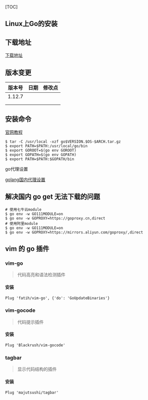 ​		

[TOC]

## Linux上Go的安装

## 下载地址

[下载地址](https://studygolang.com/dl)

## 版本变更

| 版本号 | 日期 | 修改点 |
| :----: | :--: | :----: |
| 1.12.7 |      |        |
|        |      |        |
|        |      |        |



## 安装命令

[官网教程](http://docs.studygolang.com/doc/install)

```shell
$ tar -C /usr/local -xzf go$VERSION.$OS-$ARCH.tar.gz
$ export PATH=$PATH:/usr/local/go/bin
$ export GOROOT=$(go env GOROOT)
$ export GOPATH=$(go env GOPATH)
$ export PATH=$PATH:$GOPATH/bin
```

go代理设置

[golang国内代理设置](https://www.cnblogs.com/rongfengliang/p/11419210.html)

## 解决国内 go get 无法下载的问题

```
# 使用七牛云module
$ go env -w GO111MODULE=on
$ go env -w GOPROXY=https://goproxy.cn,direct
# 使用阿里module
$ go env -w GO111MODULE=on
$ go env -w GOPROXY=https://mirrors.aliyun.com/goproxy/,direct
```

## vim 的 go 插件

### vim-go

> 代码高亮和语法检测插件

#### 安装

```vim
Plug 'fatih/vim-go', {'do': 'GoUpdateBinaries'}
```

### vim-gocode

> 代码提示插件

#### 安装

```vim
Plug 'Blackrush/vim-gocode'
```

### tagbar

> 显示代码结构的插件

#### 安装

```vim
Plug 'majutsushi/tagbar'
```

